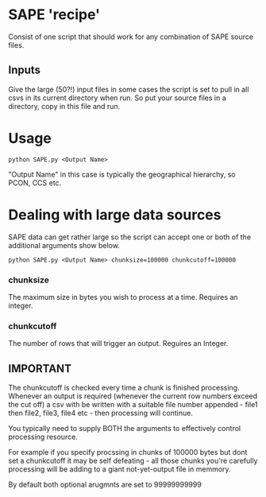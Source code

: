 # SAPE 'recipe'

Consist of one script that should work for any combination of SAPE source files.

## Inputs

Give the large (50?!) input files in some cases the script is set to pull in all csvs in its current directory when run. So put your source files in a directory, copy in this file and run.


# Usage

```python SAPE.py <Output Name>```

"Output Name" in this case is typically the geographical hierarchy, so PCON, CCS etc.


# Dealing with large data sources

SAPE data can get rather large so the script can accept one or both of the additional arguments show below.

```python SAPE.py <Output Name> chunksize=100000 chunkcutoff=100000```


### chunksize
The maximum size in bytes you wish to process at a time. Requires an integer.

### chunkcutoff
The number of rows that will trigger an output. Reguires an Integer.

## IMPORTANT

The chunkcutoff is checked every time a chunk is finished processing. Whenever an output is required (whenever the current row numbers exceed the cut off) a csv with be written with a suitable file number appended - file1 then file2, file3, file4 etc - then processing will continue.

You typically need to supply BOTH the arguments to effectively control processing resource. 

For example if you specify procssing in chunks of 100000 bytes but dont set a chunkcutoff it may be self defeating - all those chunks you're carefully processing will be adding to a giant not-yet-output file in memmory.


By default both optional arugmnts are set to 99999999999



